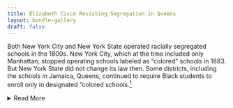 ```yaml
---
title: Elizabeth Cisco Resisting Segregation in Queens
layout: bundle-gallery
draft: false
---
```


Both New York City and New York State operated racially segregated schools in the 1800s. New York City, which at the time included only Manhattan, stopped operating schools labeled as “colored” schools in 1883. But New York State did not change its law then. Some districts, including the schools in Jamaica, Queens, continued to require Black students to enroll only in designated “colored schools.[^1]

<details>
  <summary>Read More</summary>

Black parents, including Elizabeth Cisco and her husband Samuel Cisco, saw that segregation and inequality were linked. They wanted the higher-quality school facilities they saw available at the local white school for their children. They resisted the policy of school segregation, and their actions helped change New York state law.  

Listen to a description of Elizabeth and Samuel Cisco’s activism in the [School Colors podcast, Season 2, Episode 2](https://www.npr.org/transcripts/1097873098).

[^1]: Carlton Mabee, *Black Education in New York State: From Colonial to Modern Times.* (Syracuse: Syracuse University Press, 1979); Zoë Burkholder, *An African American Dilemma: A History of School Integration and Civil Rights in the North* (New York: Oxford University Press, 2021)
